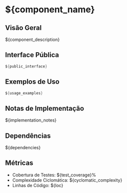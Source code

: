 # ${component_name}

## Visão Geral
${component_description}

## Interface Pública
```c
${public_interface}
```

## Exemplos de Uso
```c
${usage_examples}
```

## Notas de Implementação
${implementation_notes}

## Dependências
${dependencies}

## Métricas
- Cobertura de Testes: ${test_coverage}%
- Complexidade Ciclomática: ${cyclomatic_complexity}
- Linhas de Código: ${loc}